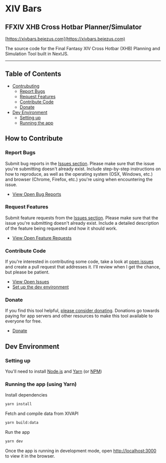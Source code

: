 # XIV Bars
## FFXIV XHB Cross Hotbar Planner/Simulator

[https://xivbars.bejezus.com](https://xivbars.bejezus.com)

The source code for the Final Fantasy XIV Cross Hotbar (XHB) Planning and Simulation Tool built in NextJS.

---

## Table of Contents

- [Contrubuting](#contributing)
  - [Report Bugs](#report-bugs)
  - [Request Features](#request-features)
  - [Contribute Code](#contribute-code)
  - [Donate](#donate)
- [Dev Environment](#dev-environment)
  - [Setting up](#setting-up)
  - [Running the app](#running-the-app)

## How to Contribute

### Report Bugs

Submit bug reports in the [Issues section](https://github.com/bdejesus/xiv-bars/issues). Please make sure that the issue you're submitting doesn't already exist. Include step-by-step instructions on how to reproduce, as well as the operating system (OSX, Windows, etc.) and browser (Chrome, Firefox, etc.) you're using when encountering the issue.

* [View Open Bug Reports](https://github.com/bdejesus/xiv-bars/issues?q=is%3Aopen+is%3Aissue+label%3Abug)

### Request Features

Submit feature requests from the [Issues section](https://github.com/bdejesus/xiv-bars/issues). Please make sure that the issue you're submitting doesn't already exist. Include a detailed description of the feature being requested and how it should work.

* [View Open Feature Requests](https://github.com/bdejesus/xiv-bars/issues?q=is%3Aopen+is%3Aissue+label%3A%22feature+request%22)

### Contribute Code

If you're interested in contributing some code, take a look at [open issues](https://github.com/bdejesus/xiv-bars/issues) and create a pull request that addresses it. I'll review when I get the chance, but please be patient.

* [View Open Issues](https://github.com/bdejesus/xiv-bars/issues)
* [Set up the dev environment](#dev-environment)

### Donate

If you find this tool helpful, [please consider donating](https://www.buymeacoffee.com/bejezus). Donations go towards paying for app servers and other resources to make this tool available to everyone for free.

* [Donate](https://www.buymeacoffee.com/bejezus)

## Dev Environment

### Setting up

You'll need to install [Node.js](https://nodejs.org/) and [Yarn](https://yarnpkg.com/) (or [NPM](https://docs.npmjs.com/downloading-and-installing-node-js-and-npm))

### Running the app (using Yarn)

Install dependencies

```bash
yarn install
```

Fetch and compile data from XIVAPI
```bash
yarn build:data
```

Run the app

```bash
yarn dev
```

Once the app is running in development mode, open [http://localhost:3000](http://localhost:5000) to view it in the browser.

